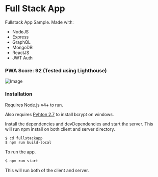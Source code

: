 # Full Stack App 


Fullstack App Sample. Made with:
  - NodeJS
  - Express
  - GraphQL
  - MongoDB
  - ReactJS
  - JWT Auth

### PWA Score: 92 (Tested using Lighthouse)


![Image](https://raw.githubusercontent.com/superaldrin/fullstackapp/master/PWATest.PNG)

### Installation

Requires [Node.js](https://nodejs.org/) v4+ to run.

Also requires [Pyhton 2.7](https://www.python.org/download/releases/2.7/) to install bcrypt on windows.

Install the dependencies and devDependencies and start the server. This will run npm install on both client and server directory.

```sh
$ cd fullstackapp
$ npm run build-local
```

To run the app.

```sh
$ npm run start
```

This will run both of the client and server.
